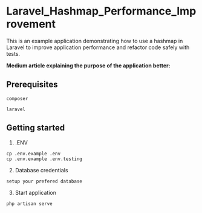 # Laravel_Hashmap_Performance_Improvement

This is an example application demonstrating how to use a hashmap in Laravel to improve application performance and refactor code safely with tests.

**Medium article explaining the purpose of the application better:**

## Prerequisites

```
composer 
```

```
laravel
```

## Getting started

1. .ENV

```
cp .env.example .env
cp .env.example .env.testing
```

2. Database credentials
```
setup your prefered database
```

3. Start application

```
php artisan serve
```
